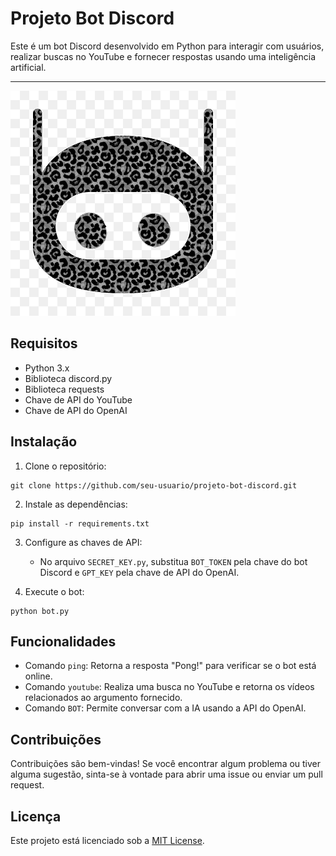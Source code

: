 # Projeto Bot Discord

Este é um bot Discord desenvolvido em Python para interagir com usuários, realizar buscas no YouTube e fornecer respostas usando uma inteligência artificial.

___
![B.O.BOT](/boticon.png)

## Requisitos

- Python 3.x
- Biblioteca discord.py
- Biblioteca requests
- Chave de API do YouTube
- Chave de API do OpenAI

## Instalação

1. Clone o repositório:

~~~
git clone https://github.com/seu-usuario/projeto-bot-discord.git
~~~

2. Instale as dependências:

~~~
pip install -r requirements.txt
~~~

3. Configure as chaves de API:

   - No arquivo `SECRET_KEY.py`, substitua `BOT_TOKEN` pela chave do bot Discord e `GPT_KEY` pela chave de API do OpenAI.

4. Execute o bot:

~~~
python bot.py
~~~


## Funcionalidades

- Comando `ping`: Retorna a resposta "Pong!" para verificar se o bot está online.
- Comando `youtube`: Realiza uma busca no YouTube e retorna os vídeos relacionados ao argumento fornecido.
- Comando `BOT`: Permite conversar com a IA usando a API do OpenAI.

## Contribuições

Contribuições são bem-vindas! Se você encontrar algum problema ou tiver alguma sugestão, sinta-se à vontade para abrir uma issue ou enviar um pull request.

## Licença

Este projeto está licenciado sob a [MIT License](LICENSE).
